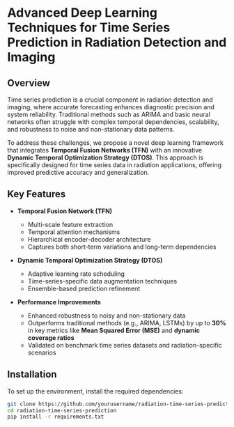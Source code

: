 # Advanced Deep Learning Techniques for Time Series Prediction in Radiation Detection and Imaging

## Overview

Time series prediction is a crucial component in radiation detection and imaging, where accurate forecasting enhances diagnostic precision and system reliability. Traditional methods such as ARIMA and basic neural networks often struggle with complex temporal dependencies, scalability, and robustness to noise and non-stationary data patterns.

To address these challenges, we propose a novel deep learning framework that integrates **Temporal Fusion Networks (TFN)** with an innovative **Dynamic Temporal Optimization Strategy (DTOS)**. This approach is specifically designed for time series data in radiation applications, offering improved predictive accuracy and generalization.

## Key Features

- **Temporal Fusion Network (TFN)**
  - Multi-scale feature extraction
  - Temporal attention mechanisms
  - Hierarchical encoder-decoder architecture
  - Captures both short-term variations and long-term dependencies

- **Dynamic Temporal Optimization Strategy (DTOS)**
  - Adaptive learning rate scheduling
  - Time-series-specific data augmentation techniques
  - Ensemble-based prediction refinement

- **Performance Improvements**
  - Enhanced robustness to noisy and non-stationary data
  - Outperforms traditional methods (e.g., ARIMA, LSTMs) by up to **30%** in key metrics like **Mean Squared Error (MSE)** and **dynamic coverage ratios**
  - Validated on benchmark time series datasets and radiation-specific scenarios

## Installation

To set up the environment, install the required dependencies:

```bash
git clone https://github.com/yourusername/radiation-time-series-prediction.git
cd radiation-time-series-prediction
pip install -r requirements.txt
